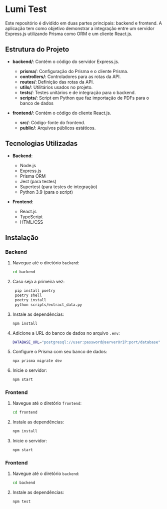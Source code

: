# Lumi Test

Este repositório é dividido em duas partes principais: backend e frontend. A aplicação tem como objetivo demonstrar a integração entre um servidor Express.js utilizando Prisma como ORM e um cliente React.js.

## Estrutura do Projeto

- **backend/**: Contém o código do servidor Express.js.
  - **prisma/**: Configuração do Prisma e o cliente Prisma.
  - **controllers/**: Controladores para as rotas da API.
  - **routes/**: Definição das rotas da API.
  - **utils/**: Utilitários usados no projeto.
  - **tests/**: Testes unitários e de integração para o backend.
  - **scripts/**: Script em Python que faz importação de PDFs para o banco de dados

- **frontend/**: Contém o código do cliente React.js.
  - **src/**: Código-fonte do frontend.
  - **public/**: Arquivos públicos estáticos.

## Tecnologias Utilizadas

- **Backend**:
  - Node.js
  - Express.js
  - Prisma ORM
  - Jest (para testes)
  - Supertest (para testes de integração)
  - Python 3.9 (para o script)
  
- **Frontend**:
  - React.js
  - TypeScript
  - HTML/CSS

## Instalação

### Backend

1. Navegue até o diretório `backend`:
   ```sh
   cd backend
2. Caso seja a primeira vez:
   ```sh
    pip install poetry
    poetry shell
    poetry install
    python scripts/extract_data.py
3. Instale as dependências:
   ```sh
   npm install
5. Adicione a URL do banco de dados no arquivo `.env`:
   ```sh
   DATABASE_URL="postgresql://user:password@serverOrIP:port/database"
6. Configure o Prisma com seu banco de dados:
   ```sh
   npx prisma migrate dev
7. Inicie o servidor:
   ```sh
   npm start

### Frontend

1. Navegue até o diretório `frontend`:
   ```sh
   cd frontend
2. Instale as dependências:
   ```sh
   npm install
3. Inicie o servidor:
   ```sh
   npm start

### Frontend

1. Navegue até o diretório `backend`:
   ```sh
   cd backend
2. Instale as dependências:
   ```sh
   npm test
